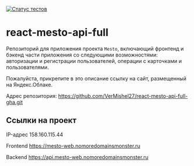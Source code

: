 [![Статус тестов](../../actions/workflows/tests.yml/badge.svg)](../../actions/workflows/tests.yml)

# react-mesto-api-full
Репозиторий для приложения проекта `Mesto`, включающий фронтенд и бэкенд части приложения со следующими возможностями: авторизации и регистрации пользователей, операции с карточками и пользователями.
  
Пожалуйста, прикрепите в это описание ссылку на сайт, размещенный на Яндекс.Облаке.

Адрес репозитория: https://github.com/VerMishel27/react-mesto-api-full-gha.git

## Ссылки на проект

IP-адрес 158.160.115.44

Frontend https://mesto-web.nomoredomainsmonster.ru

Backend https://api.mesto-web.nomoredomainsmonster.ru

